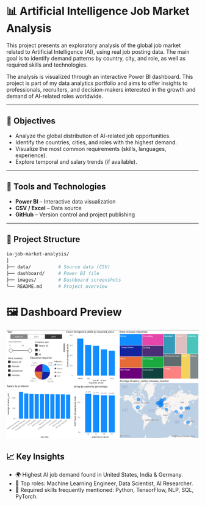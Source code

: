 # 📊 Artificial Intelligence Job Market Analysis

This project presents an exploratory analysis of the global job market related to Artificial Intelligence (AI), using real job posting data. The main goal is to identify demand patterns by country, city, and role, as well as required skills and technologies.

The analysis is visualized through an interactive Power BI dashboard. This project is part of my data analytics portfolio and aims to offer insights to professionals, recruiters, and decision-makers interested in the growth and demand of AI-related roles worldwide.

---

## 📌 Objectives

- Analyze the global distribution of AI-related job opportunities.
- Identify the countries, cities, and roles with the highest demand.
- Visualize the most common requirements (skills, languages, experience).
- Explore temporal and salary trends (if available).

---

## 🧰 Tools and Technologies

- **Power BI** – Interactive data visualization
- **CSV / Excel** – Data source
- **GitHub** – Version control and project publishing

---

## 📁 Project Structure

```bash
ia-job-market-analysis/
│
├── data/          # Source data (CSV)
├── dashboard/     # Power BI file
├── images/        # Dashboard screenshots
└── README.md      # Project overview
```

# 🖼️ Dashboard Preview
<p align="center">
  <img src="images/AI job analysis.png" width="800"/>
</p>

## 📈 Key Insights

- 🌍 Highest AI job demand found in United States, India & Germany.
- 💼 Top roles: Machine Learning Engineer, Data Scientist, AI Researcher.
- 🧠 Required skills frequently mentioned: Python, TensorFlow, NLP, SQL, PyTorch.


